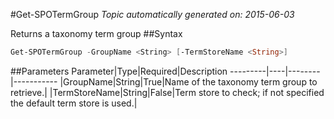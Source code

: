 #Get-SPOTermGroup
*Topic automatically generated on: 2015-06-03*

Returns a taxonomy term group
##Syntax
```powershell
Get-SPOTermGroup -GroupName <String> [-TermStoreName <String>]
```


##Parameters
Parameter|Type|Required|Description
---------|----|--------|-----------
|GroupName|String|True|Name of the taxonomy term group to retrieve.|
|TermStoreName|String|False|Term store to check; if not specified the default term store is used.|
<!-- Ref: 02D9E6102AEC537F3438476D9B5C632E -->